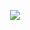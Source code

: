 <p>
<p align="center">
<img src="https://discord.c99.nl/widget/theme-1/527325769064644619.png">
</p>
